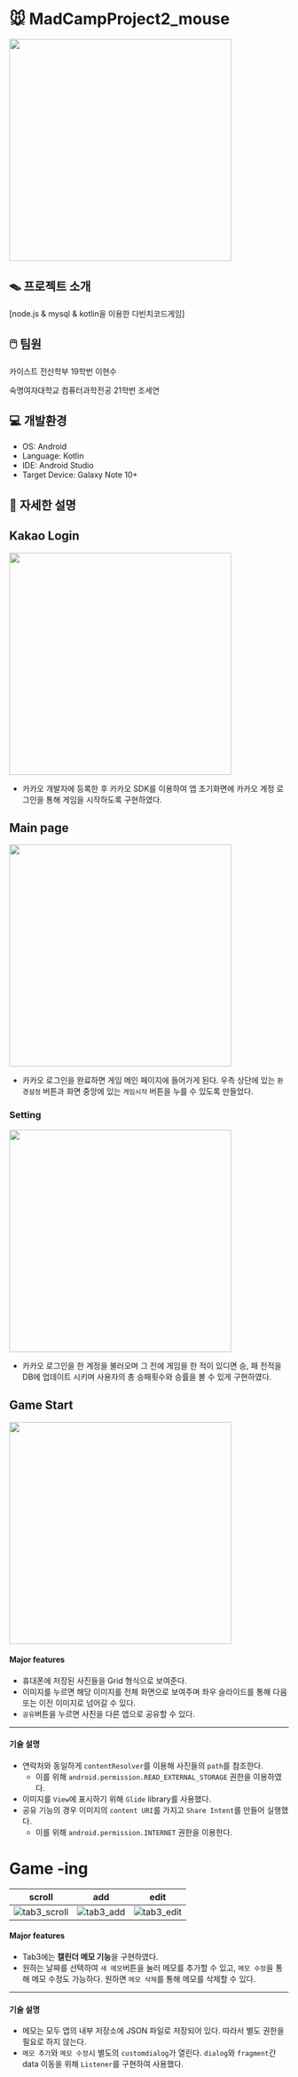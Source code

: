 # 🐭 MadCampProject2_mouse

<img src = "https://github.com/CampProject2/mouse/assets/135544903/1e7be2af-b497-4b83-a703-ff6765ef9c62" height ="400" weight = "400"/>

## 🪤 프로젝트 소개
[node.js & mysql & kotlin을 이용한 다빈치코드게임]

## 🖱️ 팀원
카이스트 전산학부 19학번 이현수

숙명여자대학교 컴퓨터과학전공 21학번 조세연

## 💻 개발환경
- OS: Android
- Language: Kotlin
- IDE: Android Studio
- Target Device: Galaxy Note 10+

## 📁 자세한 설명

## Kakao Login


<img src = "https://github.com/CampProject2/mouse/assets/135544903/31df3b58-634a-42b5-9d1a-57441286eb2e" height ="400" weight = "800"/>

- 카카오 개발자에 등록한 후 카카오 SDK를 이용하여 앱 초기화면에 카카오 계정 로그인을 통해 게임을 시작하도록 구현하였다.


## Main page
<img src = "https://github.com/CampProject2/mouse/assets/135544903/77ffc469-c97b-4276-96f8-2b344357966a" height ="400" weight = "800"/>

- 카카오 로그인을 완료하면 게임 메인 페이지에 들어가게 된다. 우측 상단에 있는 ```환경설정``` 버튼과 화면 중앙에 있는 ```게임시작``` 버튼을 누를 수 있도록 만들었다.

### Setting

<img src = "https://github.com/CampProject2/mouse/assets/135544903/86230583-1847-471c-8432-454c32a9a26d" height ="400" weight = "800"/>

- 카카오 로그인을 한 계정을 불러오며 그 전에 게임을 한 적이 있디면 승, 패 전적을 DB에 업데이트 시키며 사용자의 총 승패횟수와 승률을 볼 수 있게 구현하였다.


## Game Start

<img src = "https://github.com/CampProject2/mouse/assets/135544903/5bf99e69-7dc5-4263-b61e-16dc2290b7af" height ="400" weight = "800"/>



#### Major features
- 휴대폰에 저장된 사진들을 Grid 형식으로 보여준다.
- 이미지를 누르면 해당 이미지를 전체 화면으로 보여주며 좌우 슬라이드를 통해 다음 또는 이전 이미지로 넘어갈 수 있다.
- ```공유```버튼을 누르면 사진을 다른 앱으로 공유할 수 있다.

* * * * 
#### 기술 설명
- 연락처와 동일하게 ```contentResolver```를 이용해 사진들의 ```path```를 참조한다.
  - 이를 위해 ```android.permission.READ_EXTERNAL_STORAGE``` 권한을 이용하였다.
- 이미지를 ```View```에 표시하기 위해 ```Glide``` library를 사용했다.
- 공유 기능의 경우 이미지의 ```content URI```를 가지고  ```Share Intent```를 만들어 실행했다.
  - 이를 위해 ```android.permission.INTERNET``` 권한을 이용한다.
    
# Game -ing
|scroll|add|edit|
|------|------|------|
|![tab3_scroll](https://github.com/Gloveman/CampProject1/assets/135544903/f6efd06d-4ae5-433b-ab24-1406f5e6f855)|![tab3_add](https://github.com/Gloveman/CampProject1/assets/135544903/6aaa9fbb-828d-409c-81a6-ccf20df674e3)|![tab3_edit](https://github.com/Gloveman/CampProject1/assets/135544903/d4009b0f-d414-4aa0-aba5-a6a2f931a5b8)|

#### Major features
- Tab3에는 **캘린더 메모 기능**을 구현하였다.
- 원하는 날짜를 선택하여 ```새 메모```버튼을 눌러 메모를 추가할 수 있고, ```메모 수정```을 통해 메모 수정도 가능하다. 원하면 ```메모 삭제```를 통해 메모를 삭제할 수 있다.

* * * * 
#### 기술 설명
- 메모는 모두 앱의 내부 저장소에 JSON 파일로 저장되어 있다. 따라서 별도 권한을 필요로 하지 않는다.
- ```메모 추가```와 ```메모 수정```시 별도의 ```customdialog```가 열린다. ```dialog```와 ```fragment```간 data 이동을 위해 ```Listener```를 구현하여 사용했다.
